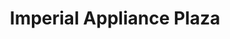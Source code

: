 ---
title: "Imperial Appliance Plaza"
url: /davao-city/imperial-appliance-plaza-r-magsaysay-street/
shop: appliance
---